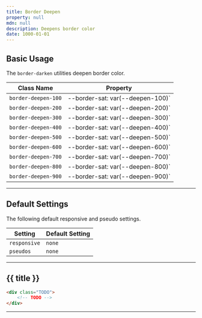 ```yaml
---
title: Border Deepen
property: null
mdn: null
description: Deepens border color
date: 1000-01-01
---
```


## Basic Usage

The `border-darken` utilities deepen border color.

| Class Name          | Property                         |
| ------------------- | -------------------------------- |
| `border-deepen-100` | --border-sat: var(--deepen-100)` |
| `border-deepen-200` | --border-sat: var(--deepen-200)` |
| `border-deepen-300` | --border-sat: var(--deepen-300)` |
| `border-deepen-400` | --border-sat: var(--deepen-400)` |
| `border-deepen-500` | --border-sat: var(--deepen-500)` |
| `border-deepen-600` | --border-sat: var(--deepen-600)` |
| `border-deepen-700` | --border-sat: var(--deepen-700)` |
| `border-deepen-800` | --border-sat: var(--deepen-800)` |
| `border-deepen-900` | --border-sat: var(--deepen-900)` |

---

## Default Settings

The following default responsive and pseudo settings.

| Setting      | Default Setting |
| ------------ | --------------- |
| `responsive` | `none`          |
| `pseudos`    | `none`          |

---

## {{ title }}

<div class="bg-silver-200 p-20 h-256 radius-md flex flex-wrap align-content-center">
  <!-- ... -->
</div>

```html
<div class="TODO">
	<!-- TODO -->
</div>
```

---

<!-- No MDN docs -->
